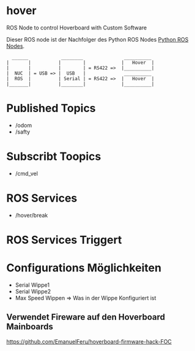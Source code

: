 # hover
ROS Node to control Hoverboard with Custom Software

Dieser ROS node ist der Nachfolger des Python ROS Nodes [Python ROS Nodes](https://github.com/Techbeard/FTS/tree/master/fts_drive).

```
  ______            ________               __________
|       |          |        |             |   Hover  |
|       |          |        | = RS422 =>  |__________|
|  NUC  | = USB => |  USB   |              __________
|  ROS  |          | Serial | = RS422 =>  |   Hover  |
|_______|          |________|             |__________|

```
# Published Topics

- /odom
- /safty


# Subscribt Toopics

- /cmd_vel

# ROS Services

- /hover/break

# ROS Services Triggert

# Configurations Möglichkeiten

- Serial Wippe1
- Serial Wippe2
- Max Speed Wippen => Was in der Wippe Konfiguriert ist
 



## Verwendet Fireware auf den Hoverboard Mainboards

https://github.com/EmanuelFeru/hoverboard-firmware-hack-FOC
